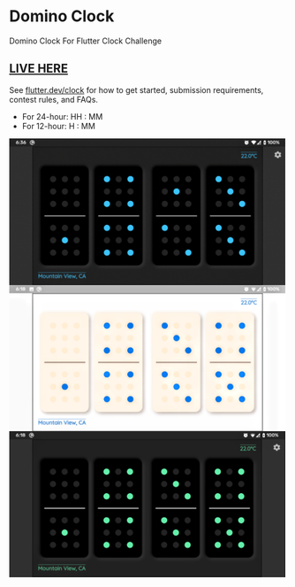 # Domino Clock

Domino Clock For Flutter Clock Challenge

## [LIVE HERE](https://dhruvilp.github.io/flutter_clock/#/)

See [flutter.dev/clock](https://flutter.dev/clock) for how to get started, submission requirements, contest rules, and FAQs.

* For 24-hour: HH : MM
* For 12-hour: H : MM

<img align='center' src='domino_clock/domino_clock.gif' width='500'>
<img align='center' src='domino_clock/domino_light.png' width='500'>
<img align='center' src='domino_clock/domino_dark.png' width='500'>

